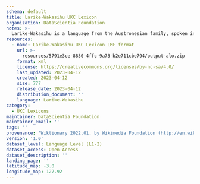 ```yaml
---
schema: default
title: Larike-Wakasihu UKC Lexicon
organization: DataScientia Foundation
notes: >-
  Larike-Wakasihu is a language from the Austronesian family, spoken in Oceania. The UKC Lexicon of Larike-Wakasihu is represented as a lexico-semantic network. It consists of words, word senses, synsets, as well as sense-level and synset-level relationships.
resources:
  - name: Larike-Wakasihu UKC Lexicon LMF format
    url: >-
      resources/5791e3ce-8830-4ffc-9a73-b2e711cbe794/output-alo.zip
    format: xml
    license: https://creativecommons.org/licenses/by-nc-sa/4.0/
    last_updated: 2023-04-12
    created: 2023-04-12
    size: 777
    release_date: 2023-04-12
    distribution_document: ''
    language: Larike-Wakasihu
category:
  - UKC Lexicons
maintainer: DataScientia Foundation
maintainer_email: ''
tags: ''
provenance: 'Wiktionary 2022.01. by Wikimedia Foundation (http://en.wiktionary.org); Princeton WordNet 2.1 by Princeton University (https://wordnet.princeton.edu)'
version: '1.0'
dataset_level: Language Level (L1-2)
dataset_access: Open Access
dataset_description: ''
landing_page: ''
latitude_map: -3.0
longitude_map: 127.92
---
```

